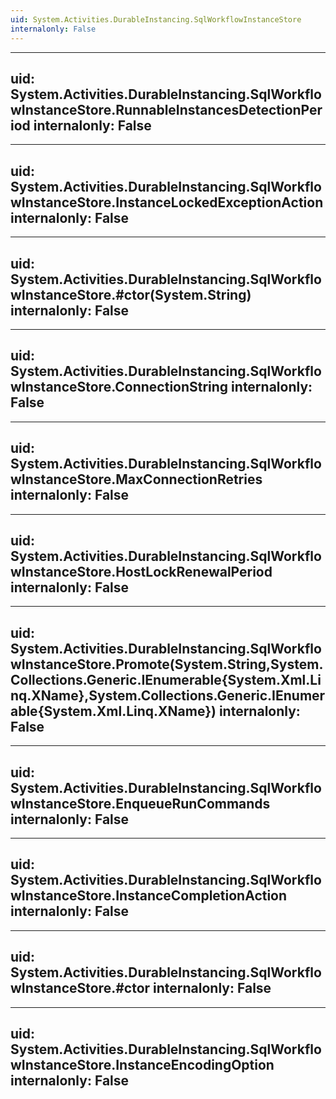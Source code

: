 ```yaml
---
uid: System.Activities.DurableInstancing.SqlWorkflowInstanceStore
internalonly: False
---
```


---
uid: System.Activities.DurableInstancing.SqlWorkflowInstanceStore.RunnableInstancesDetectionPeriod
internalonly: False
---

---
uid: System.Activities.DurableInstancing.SqlWorkflowInstanceStore.InstanceLockedExceptionAction
internalonly: False
---

---
uid: System.Activities.DurableInstancing.SqlWorkflowInstanceStore.#ctor(System.String)
internalonly: False
---

---
uid: System.Activities.DurableInstancing.SqlWorkflowInstanceStore.ConnectionString
internalonly: False
---

---
uid: System.Activities.DurableInstancing.SqlWorkflowInstanceStore.MaxConnectionRetries
internalonly: False
---

---
uid: System.Activities.DurableInstancing.SqlWorkflowInstanceStore.HostLockRenewalPeriod
internalonly: False
---

---
uid: System.Activities.DurableInstancing.SqlWorkflowInstanceStore.Promote(System.String,System.Collections.Generic.IEnumerable{System.Xml.Linq.XName},System.Collections.Generic.IEnumerable{System.Xml.Linq.XName})
internalonly: False
---

---
uid: System.Activities.DurableInstancing.SqlWorkflowInstanceStore.EnqueueRunCommands
internalonly: False
---

---
uid: System.Activities.DurableInstancing.SqlWorkflowInstanceStore.InstanceCompletionAction
internalonly: False
---

---
uid: System.Activities.DurableInstancing.SqlWorkflowInstanceStore.#ctor
internalonly: False
---

---
uid: System.Activities.DurableInstancing.SqlWorkflowInstanceStore.InstanceEncodingOption
internalonly: False
---
